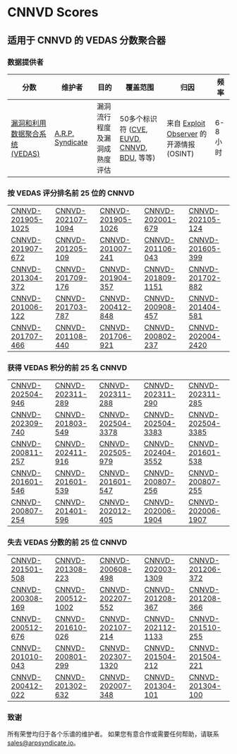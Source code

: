 
# CNNVD Scores
## 适用于 CNNVD 的 VEDAS 分数聚合器

### 数据提供者
| 分数 | 维护者 | 目的 | 覆盖范围 | 归因 | 频率 |
| ----- | ---------- | ------- | -------- | ----------- | --------- |
| [漏洞和利用数据聚合系统 (VEDAS)](https://vedas.arpsyndicate.io) | [A.R.P. Syndicate](https://www.arpsyndicate.io) | 漏洞流行程度及漏洞成熟度评估 | 50多个标识符 ([CVE](https://github.com/ARPSyndicate/cve-scores), [EUVD](https://github.com/ARPSyndicate/euvd-scores), [CNNVD](https://github.com/ARPSyndicate/cnnvd-scores), [BDU](https://github.com/ARPSyndicate/bdu-scores), 等等) | 来自 [Exploit Observer](https://www.exploit.observer) 的开源情报 (OSINT) | 6-8小时 |



<h3>按 VEDAS 评分排名前 25 位的 CNNVD</h3>

<table>
  <tr>
    <td><a href='https://vedas.arpsyndicate.io/?vuln=CNNVD-201905-1025'>CNNVD-201905-1025</a></td>
    <td><a href='https://vedas.arpsyndicate.io/?vuln=CNNVD-202107-1094'>CNNVD-202107-1094</a></td>
    <td><a href='https://vedas.arpsyndicate.io/?vuln=CNNVD-201905-1026'>CNNVD-201905-1026</a></td>
    <td><a href='https://vedas.arpsyndicate.io/?vuln=CNNVD-202001-679'>CNNVD-202001-679</a></td>
    <td><a href='https://vedas.arpsyndicate.io/?vuln=CNNVD-202105-124'>CNNVD-202105-124</a></td>
  </tr>
  <tr>
    <td><a href='https://vedas.arpsyndicate.io/?vuln=CNNVD-201907-672'>CNNVD-201907-672</a></td>
    <td><a href='https://vedas.arpsyndicate.io/?vuln=CNNVD-201205-109'>CNNVD-201205-109</a></td>
    <td><a href='https://vedas.arpsyndicate.io/?vuln=CNNVD-201007-241'>CNNVD-201007-241</a></td>
    <td><a href='https://vedas.arpsyndicate.io/?vuln=CNNVD-201106-043'>CNNVD-201106-043</a></td>
    <td><a href='https://vedas.arpsyndicate.io/?vuln=CNNVD-201605-399'>CNNVD-201605-399</a></td>
  </tr>
  <tr>
    <td><a href='https://vedas.arpsyndicate.io/?vuln=CNNVD-201304-372'>CNNVD-201304-372</a></td>
    <td><a href='https://vedas.arpsyndicate.io/?vuln=CNNVD-201709-176'>CNNVD-201709-176</a></td>
    <td><a href='https://vedas.arpsyndicate.io/?vuln=CNNVD-201904-357'>CNNVD-201904-357</a></td>
    <td><a href='https://vedas.arpsyndicate.io/?vuln=CNNVD-201809-1151'>CNNVD-201809-1151</a></td>
    <td><a href='https://vedas.arpsyndicate.io/?vuln=CNNVD-201702-882'>CNNVD-201702-882</a></td>
  </tr>
  <tr>
    <td><a href='https://vedas.arpsyndicate.io/?vuln=CNNVD-201006-122'>CNNVD-201006-122</a></td>
    <td><a href='https://vedas.arpsyndicate.io/?vuln=CNNVD-201703-787'>CNNVD-201703-787</a></td>
    <td><a href='https://vedas.arpsyndicate.io/?vuln=CNNVD-200412-848'>CNNVD-200412-848</a></td>
    <td><a href='https://vedas.arpsyndicate.io/?vuln=CNNVD-200908-457'>CNNVD-200908-457</a></td>
    <td><a href='https://vedas.arpsyndicate.io/?vuln=CNNVD-201404-581'>CNNVD-201404-581</a></td>
  </tr>
  <tr>
    <td><a href='https://vedas.arpsyndicate.io/?vuln=CNNVD-201707-466'>CNNVD-201707-466</a></td>
    <td><a href='https://vedas.arpsyndicate.io/?vuln=CNNVD-201108-440'>CNNVD-201108-440</a></td>
    <td><a href='https://vedas.arpsyndicate.io/?vuln=CNNVD-201706-921'>CNNVD-201706-921</a></td>
    <td><a href='https://vedas.arpsyndicate.io/?vuln=CNNVD-200802-237'>CNNVD-200802-237</a></td>
    <td><a href='https://vedas.arpsyndicate.io/?vuln=CNNVD-202004-2420'>CNNVD-202004-2420</a></td>
  </tr>
</table>


<h3>获得 VEDAS 积分的前 25 名 CNNVD</h3>

<table>
  <tr>
    <td><a href='https://vedas.arpsyndicate.io/?vuln=CNNVD-202504-946'>CNNVD-202504-946</a></td>
    <td><a href='https://vedas.arpsyndicate.io/?vuln=CNNVD-202311-289'>CNNVD-202311-289</a></td>
    <td><a href='https://vedas.arpsyndicate.io/?vuln=CNNVD-202311-288'>CNNVD-202311-288</a></td>
    <td><a href='https://vedas.arpsyndicate.io/?vuln=CNNVD-202311-290'>CNNVD-202311-290</a></td>
    <td><a href='https://vedas.arpsyndicate.io/?vuln=CNNVD-202311-285'>CNNVD-202311-285</a></td>
  </tr>
  <tr>
    <td><a href='https://vedas.arpsyndicate.io/?vuln=CNNVD-202309-740'>CNNVD-202309-740</a></td>
    <td><a href='https://vedas.arpsyndicate.io/?vuln=CNNVD-201803-549'>CNNVD-201803-549</a></td>
    <td><a href='https://vedas.arpsyndicate.io/?vuln=CNNVD-202504-3378'>CNNVD-202504-3378</a></td>
    <td><a href='https://vedas.arpsyndicate.io/?vuln=CNNVD-202504-3383'>CNNVD-202504-3383</a></td>
    <td><a href='https://vedas.arpsyndicate.io/?vuln=CNNVD-202504-3385'>CNNVD-202504-3385</a></td>
  </tr>
  <tr>
    <td><a href='https://vedas.arpsyndicate.io/?vuln=CNNVD-200811-257'>CNNVD-200811-257</a></td>
    <td><a href='https://vedas.arpsyndicate.io/?vuln=CNNVD-202411-916'>CNNVD-202411-916</a></td>
    <td><a href='https://vedas.arpsyndicate.io/?vuln=CNNVD-202505-979'>CNNVD-202505-979</a></td>
    <td><a href='https://vedas.arpsyndicate.io/?vuln=CNNVD-202404-3552'>CNNVD-202404-3552</a></td>
    <td><a href='https://vedas.arpsyndicate.io/?vuln=CNNVD-201601-538'>CNNVD-201601-538</a></td>
  </tr>
  <tr>
    <td><a href='https://vedas.arpsyndicate.io/?vuln=CNNVD-201601-546'>CNNVD-201601-546</a></td>
    <td><a href='https://vedas.arpsyndicate.io/?vuln=CNNVD-201601-539'>CNNVD-201601-539</a></td>
    <td><a href='https://vedas.arpsyndicate.io/?vuln=CNNVD-201601-547'>CNNVD-201601-547</a></td>
    <td><a href='https://vedas.arpsyndicate.io/?vuln=CNNVD-200807-256'>CNNVD-200807-256</a></td>
    <td><a href='https://vedas.arpsyndicate.io/?vuln=CNNVD-200807-255'>CNNVD-200807-255</a></td>
  </tr>
  <tr>
    <td><a href='https://vedas.arpsyndicate.io/?vuln=CNNVD-200807-254'>CNNVD-200807-254</a></td>
    <td><a href='https://vedas.arpsyndicate.io/?vuln=CNNVD-201401-596'>CNNVD-201401-596</a></td>
    <td><a href='https://vedas.arpsyndicate.io/?vuln=CNNVD-202012-405'>CNNVD-202012-405</a></td>
    <td><a href='https://vedas.arpsyndicate.io/?vuln=CNNVD-202006-1904'>CNNVD-202006-1904</a></td>
    <td><a href='https://vedas.arpsyndicate.io/?vuln=CNNVD-202006-1907'>CNNVD-202006-1907</a></td>
  </tr>
</table>


<h3>失去 VEDAS 分数的前 25 位 CNNVD</h3>

<table>
  <tr>
    <td><a href='https://vedas.arpsyndicate.io/?vuln=CNNVD-201501-508'>CNNVD-201501-508</a></td>
    <td><a href='https://vedas.arpsyndicate.io/?vuln=CNNVD-201308-223'>CNNVD-201308-223</a></td>
    <td><a href='https://vedas.arpsyndicate.io/?vuln=CNNVD-200608-498'>CNNVD-200608-498</a></td>
    <td><a href='https://vedas.arpsyndicate.io/?vuln=CNNVD-202003-1309'>CNNVD-202003-1309</a></td>
    <td><a href='https://vedas.arpsyndicate.io/?vuln=CNNVD-201206-372'>CNNVD-201206-372</a></td>
  </tr>
  <tr>
    <td><a href='https://vedas.arpsyndicate.io/?vuln=CNNVD-200308-169'>CNNVD-200308-169</a></td>
    <td><a href='https://vedas.arpsyndicate.io/?vuln=CNNVD-200512-1002'>CNNVD-200512-1002</a></td>
    <td><a href='https://vedas.arpsyndicate.io/?vuln=CNNVD-202207-552'>CNNVD-202207-552</a></td>
    <td><a href='https://vedas.arpsyndicate.io/?vuln=CNNVD-201208-367'>CNNVD-201208-367</a></td>
    <td><a href='https://vedas.arpsyndicate.io/?vuln=CNNVD-201208-366'>CNNVD-201208-366</a></td>
  </tr>
  <tr>
    <td><a href='https://vedas.arpsyndicate.io/?vuln=CNNVD-200512-676'>CNNVD-200512-676</a></td>
    <td><a href='https://vedas.arpsyndicate.io/?vuln=CNNVD-201610-026'>CNNVD-201610-026</a></td>
    <td><a href='https://vedas.arpsyndicate.io/?vuln=CNNVD-202107-214'>CNNVD-202107-214</a></td>
    <td><a href='https://vedas.arpsyndicate.io/?vuln=CNNVD-202112-1133'>CNNVD-202112-1133</a></td>
    <td><a href='https://vedas.arpsyndicate.io/?vuln=CNNVD-201510-255'>CNNVD-201510-255</a></td>
  </tr>
  <tr>
    <td><a href='https://vedas.arpsyndicate.io/?vuln=CNNVD-201010-043'>CNNVD-201010-043</a></td>
    <td><a href='https://vedas.arpsyndicate.io/?vuln=CNNVD-200801-299'>CNNVD-200801-299</a></td>
    <td><a href='https://vedas.arpsyndicate.io/?vuln=CNNVD-202307-1320'>CNNVD-202307-1320</a></td>
    <td><a href='https://vedas.arpsyndicate.io/?vuln=CNNVD-201504-212'>CNNVD-201504-212</a></td>
    <td><a href='https://vedas.arpsyndicate.io/?vuln=CNNVD-201504-221'>CNNVD-201504-221</a></td>
  </tr>
  <tr>
    <td><a href='https://vedas.arpsyndicate.io/?vuln=CNNVD-200412-022'>CNNVD-200412-022</a></td>
    <td><a href='https://vedas.arpsyndicate.io/?vuln=CNNVD-201302-632'>CNNVD-201302-632</a></td>
    <td><a href='https://vedas.arpsyndicate.io/?vuln=CNNVD-202007-348'>CNNVD-202007-348</a></td>
    <td><a href='https://vedas.arpsyndicate.io/?vuln=CNNVD-201304-101'>CNNVD-201304-101</a></td>
    <td><a href='https://vedas.arpsyndicate.io/?vuln=CNNVD-201304-100'>CNNVD-201304-100</a></td>
  </tr>
</table>


### 致谢
所有荣誉均归于各个乐谱的维护者。
如果您有意合作或需要任何帮助，请联系 [sales@arpsyndicate.io](mailto:sales@arpsyndicate.io)。


